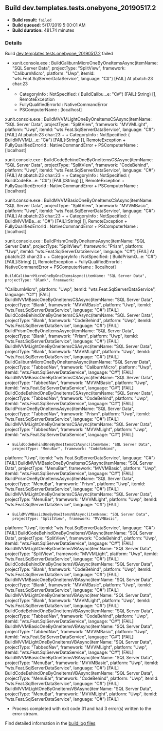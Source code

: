 ## Build dev.templates.tests.onebyone_20190517.2
- **Build result:** `failed`
- **Build queued:** 5/17/2019 5:00:01 AM
- **Build duration:** 481.74 minutes
### Details
Build [dev.templates.tests.onebyone_20190517.2](https://winappstudio.visualstudio.com/web/build.aspx?pcguid=a4ef43be-68ce-4195-a619-079b4d9834c2&builduri=vstfs%3a%2f%2f%2fBuild%2fBuild%2f27980) failed

+ xunit.console.exe :     BuildCaliburnMicroOneByOneItemsAsync(itemName: "SQL Server Data", projectType: "SplitView", 
framework: "CaliburnMicro", platform: "Uwp", itemId: "wts.Feat.SqlServerDataService", language: "C#") [FAIL]
At pbatch:23 char:23
+ 
    + CategoryInfo          : NotSpecified: (    BuildCalibu...e: "C#") [FAIL]:String) [], RemoteException
    + FullyQualifiedErrorId : NativeCommandError
    + PSComputerName        : [localhost]
 
xunit.console.exe :     BuildMVVMLightOneByOneItemsCSAsync(itemName: "SQL Server Data", projectType: "SplitView", 
framework: "MVVMLight", platform: "Uwp", itemId: "wts.Feat.SqlServerDataService", language: "C#") [FAIL]
At pbatch:23 char:23
+ 
    + CategoryInfo          : NotSpecified: (    BuildMVVMLi...e: "C#") [FAIL]:String) [], RemoteException
    + FullyQualifiedErrorId : NativeCommandError
    + PSComputerName        : [localhost]
 
xunit.console.exe :     BuildCodeBehindOneByOneItemsCSAsync(itemName: "SQL Server Data", projectType: "SplitView", 
framework: "CodeBehind", platform: "Uwp", itemId: "wts.Feat.SqlServerDataService", language: "C#") [FAIL]
At pbatch:23 char:23
+ 
    + CategoryInfo          : NotSpecified: (    BuildCodeBe...e: "C#") [FAIL]:String) [], RemoteException
    + FullyQualifiedErrorId : NativeCommandError
    + PSComputerName        : [localhost]
 
xunit.console.exe :     BuildMVVMBasicOneByOneItemsCSAsync(itemName: "SQL Server Data", projectType: "SplitView", 
framework: "MVVMBasic", platform: "Uwp", itemId: "wts.Feat.SqlServerDataService", language: "C#") [FAIL]
At pbatch:23 char:23
+ 
    + CategoryInfo          : NotSpecified: (    BuildMVVMBa...e: "C#") [FAIL]:String) [], RemoteException
    + FullyQualifiedErrorId : NativeCommandError
    + PSComputerName        : [localhost]
 
xunit.console.exe :     BuildPrismOneByOneItemsAsync(itemName: "SQL Server Data", projectType: "SplitView", framework: 
"Prism", platform: "Uwp", itemId: "wts.Feat.SqlServerDataService", language: "C#") [FAIL]
At pbatch:23 char:23
+ 
    + CategoryInfo          : NotSpecified: (    BuildPrismO...e: "C#") [FAIL]:String) [], RemoteException
    + FullyQualifiedErrorId : NativeCommandError
    + PSComputerName        : [localhost]
 
    BuildCaliburnMicroOneByOneItemsAsync(itemName: "SQL Server Data", projectType: "Blank", framework: 
"CaliburnMicro", platform: "Uwp", itemId: "wts.Feat.SqlServerDataService", language: "C#") [FAIL]
    BuildMVVMBasicOneByOneItemsCSAsync(itemName: "SQL Server Data", projectType: "Blank", framework: "MVVMBasic", 
platform: "Uwp", itemId: "wts.Feat.SqlServerDataService", language: "C#") [FAIL]
    BuildCodeBehindOneByOneItemsCSAsync(itemName: "SQL Server Data", projectType: "Blank", framework: "CodeBehind", 
platform: "Uwp", itemId: "wts.Feat.SqlServerDataService", language: "C#") [FAIL]
    BuildPrismOneByOneItemsAsync(itemName: "SQL Server Data", projectType: "Blank", framework: "Prism", platform: 
"Uwp", itemId: "wts.Feat.SqlServerDataService", language: "C#") [FAIL]
    BuildMVVMLightOneByOneItemsCSAsync(itemName: "SQL Server Data", projectType: "Blank", framework: "MVVMLight", 
platform: "Uwp", itemId: "wts.Feat.SqlServerDataService", language: "C#") [FAIL]
    BuildCaliburnMicroOneByOneItemsAsync(itemName: "SQL Server Data", projectType: "TabbedNav", framework: 
"CaliburnMicro", platform: "Uwp", itemId: "wts.Feat.SqlServerDataService", language: "C#") [FAIL]
    BuildMVVMBasicOneByOneItemsCSAsync(itemName: "SQL Server Data", projectType: "TabbedNav", framework: "MVVMBasic", 
platform: "Uwp", itemId: "wts.Feat.SqlServerDataService", language: "C#") [FAIL]
    BuildCodeBehindOneByOneItemsCSAsync(itemName: "SQL Server Data", projectType: "TabbedNav", framework: 
"CodeBehind", platform: "Uwp", itemId: "wts.Feat.SqlServerDataService", language: "C#") [FAIL]
    BuildPrismOneByOneItemsAsync(itemName: "SQL Server Data", projectType: "TabbedNav", framework: "Prism", platform: 
"Uwp", itemId: "wts.Feat.SqlServerDataService", language: "C#") [FAIL]
    BuildMVVMLightOneByOneItemsCSAsync(itemName: "SQL Server Data", projectType: "TabbedNav", framework: "MVVMLight", 
platform: "Uwp", itemId: "wts.Feat.SqlServerDataService", language: "C#") [FAIL]

+     BuildCodeBehindOneByOneItemsCSAsync(itemName: "SQL Server Data", projectType: "MenuBar", framework: "CodeBehind", 
platform: "Uwp", itemId: "wts.Feat.SqlServerDataService", language: "C#") [FAIL]
    BuildMVVMBasicOneByOneItemsCSAsync(itemName: "SQL Server Data", projectType: "MenuBar", framework: "MVVMBasic", 
platform: "Uwp", itemId: "wts.Feat.SqlServerDataService", language: "C#") [FAIL]
    BuildPrismOneByOneItemsAsync(itemName: "SQL Server Data", projectType: "MenuBar", framework: "Prism", platform: 
"Uwp", itemId: "wts.Feat.SqlServerDataService", language: "C#") [FAIL]
    BuildMVVMLightOneByOneItemsCSAsync(itemName: "SQL Server Data", projectType: "MenuBar", framework: "MVVMLight", 
platform: "Uwp", itemId: "wts.Feat.SqlServerDataService", language: "C#") [FAIL]

+     BuildMVVMBasicOneByOneItemsVBAsync(itemName: "SQL Server Data", projectType: "SplitView", framework: "MVVMBasic", 
platform: "Uwp", itemId: "wts.Feat.SqlServerDataService", language: "C#") [FAIL]
    BuildCodeBehindOneByOneItemsVBAsync(itemName: "SQL Server Data", projectType: "SplitView", framework: 
"CodeBehind", platform: "Uwp", itemId: "wts.Feat.SqlServerDataService", language: "C#") [FAIL]
    BuildMVVMLightOneByOneItemsVBAsync(itemName: "SQL Server Data", projectType: "SplitView", framework: "MVVMLight", 
platform: "Uwp", itemId: "wts.Feat.SqlServerDataService", language: "C#") [FAIL]
    BuildCodeBehindOneByOneItemsVBAsync(itemName: "SQL Server Data", projectType: "Blank", framework: "CodeBehind", 
platform: "Uwp", itemId: "wts.Feat.SqlServerDataService", language: "C#") [FAIL]
    BuildMVVMBasicOneByOneItemsVBAsync(itemName: "SQL Server Data", projectType: "Blank", framework: "MVVMBasic", 
platform: "Uwp", itemId: "wts.Feat.SqlServerDataService", language: "C#") [FAIL]
    BuildMVVMLightOneByOneItemsVBAsync(itemName: "SQL Server Data", projectType: "Blank", framework: "MVVMLight", 
platform: "Uwp", itemId: "wts.Feat.SqlServerDataService", language: "C#") [FAIL]
    BuildCodeBehindOneByOneItemsVBAsync(itemName: "SQL Server Data", projectType: "TabbedNav", framework: 
"CodeBehind", platform: "Uwp", itemId: "wts.Feat.SqlServerDataService", language: "C#") [FAIL]
    BuildMVVMBasicOneByOneItemsVBAsync(itemName: "SQL Server Data", projectType: "TabbedNav", framework: "MVVMBasic", 
platform: "Uwp", itemId: "wts.Feat.SqlServerDataService", language: "C#") [FAIL]
    BuildMVVMLightOneByOneItemsVBAsync(itemName: "SQL Server Data", projectType: "TabbedNav", framework: "MVVMLight", 
platform: "Uwp", itemId: "wts.Feat.SqlServerDataService", language: "C#") [FAIL]
    BuildMVVMBasicOneByOneItemsVBAsync(itemName: "SQL Server Data", projectType: "MenuBar", framework: "MVVMBasic", 
platform: "Uwp", itemId: "wts.Feat.SqlServerDataService", language: "C#") [FAIL]
    BuildCodeBehindOneByOneItemsVBAsync(itemName: "SQL Server Data", projectType: "MenuBar", framework: "CodeBehind", 
platform: "Uwp", itemId: "wts.Feat.SqlServerDataService", language: "C#") [FAIL]
    BuildMVVMLightOneByOneItemsVBAsync(itemName: "SQL Server Data", projectType: "MenuBar", framework: "MVVMLight", 
platform: "Uwp", itemId: "wts.Feat.SqlServerDataService", language: "C#") [FAIL]

+ Process completed with exit code 31 and had 3 error(s) written to the error stream.

Find detailed information in the [build log files](https://uwpctdiags.blob.core.windows.net/buildlogs/dev.templates.tests.onebyone_20190517.2_logs.zip)
